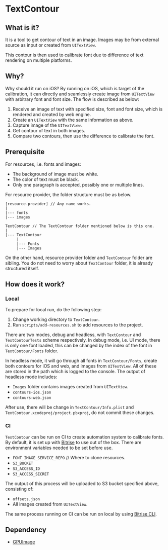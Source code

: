 TextContour
===========

## What is it?

It is a tool to get contour of text in an image. Images may be from external source as input or created from `UITextView`.

This contour is then used to calibrate font due to difference of text rendering on multiple platforms.

## Why?

Why should it run on iOS? By running on iOS, which is target of the calibration, it can directly and seamlessly create image from `UITextView` with arbitrary font and font size. The flow is described as below:

1. Receive an image of text with specified size, font and font size, which is rendered and created by web engine.
2. Create an `UITextView` with the same information as above.
3. Capture image of the `UITextView`.
4. Get contour of text in both images.
5. Compare two contours, then use the difference to calibrate the font.

## Prerequisite

For resources, i.e. fonts and images:

- The background of image must be white.
- The color of text must be black.
- Only one paragraph is accepted, possibly one or multiple lines.

For resource provider, the folder structure must be as below.

```
[resource-provider] // Any name works.
|
|--- fonts
|--- images

TextContour // The TextContour folder mentioned below is this one.
|
|--- TextContour
     |
     |--- Fonts
     |--- Images
```

On the other hand, resource provider folder and `TextContour` folder are sibling. You do not need to worry about `TextContour` folder, it is already structured itself.

## How does it work?

### Local

To prepare for local run, do the following step:

1. Change working directory to `TextContour`.
2. Run `scripts/add-resources.sh` to add resources to the project.

There are two modes, debug and headless, with `TextContour` and `TextContourTests` scheme respectively. In debug mode, i.e. UI mode, there is only one font loaded, this can be changed by the index of the font in `TextContour/Fonts` folder.

In headless mode, it will go through all fonts in `TextContour/Fonts`, create both contours for iOS and web, and images from `UITextView`. All of these are stored in the path which is logged to the console. The output of headless mode includes:

- `Images` folder contains images created from `UITextView`.
- `contours-ios.json`
- `contours-web.json`

After use, there will be change in `TextContour/Info.plist` and `TextContour.xcodeproj/project.pbxproj`, do not commit these changes.

### CI

`TextContour` can be run on CI to create automation system to calibrate fonts. By default, it is set up with [Bitrise](https://www.bitrise.io) to use out of the box. There are environment variables needed to be set before use.

- `FONT_IMAGE_SERVICE_REPO` // Where to clone resources.
- `S3_BUCKET`
- `S3_ACCESS_ID`
- `S3_ACCESS_SECRET`

The output of this process will be uploaded to S3 bucket specified above, consisting of:

- `offsets.json`
- All images created from `UITextView`.

The same process running on CI can be run on local by using [Bitrise CLI](https://www.bitrise.io/cli).

## Dependency

- [GPUImage](https://github.com/BradLarson/GPUImage)